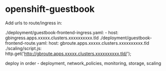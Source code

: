 # openshift-guestbook

Add urls to route/ingress in:

  ./deployment/guestbook-frontend-ingress.yaml:  - host: gbingress.apps.xxxxx.clusters.xxxxxxxxxx.tld
  ./deployment/guestbook-frontend-route.yaml:  host: gbroute.apps.xxxxx.clusters.xxxxxxxxxx.tld
  ./scaling/script.js:  http.get('http://gbroute.apps.xxxxx.clusters.xxxxxxxxxx.tld/');


deploy in order - deployment, network_policies, monitoring, storage, scaling

